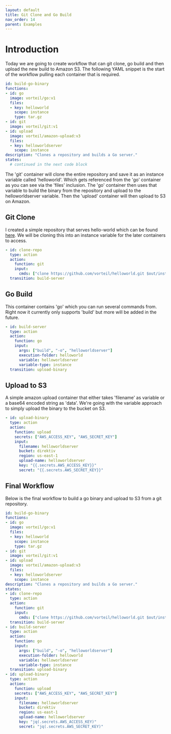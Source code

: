 ```yaml
---
layout: default
title: Git Clone and Go Build
nav_order: 14
parent: Examples
---
```


# Introduction
Today we are going to create workflow that can git clone, go build and then upload the new build to Amazon S3. The following YAML snippet is the start of the workflow pulling each container that is required.

```yaml
id: build-go-binary
functions:
- id: go
  image: vorteil/go:v1
  files:
  - key: helloworld
    scope: instance
    type: tar.gz
- id: git
  image: vorteil/git:v1
- id: upload
  image: vorteil/amazon-upload:v3
  files:
  - key: helloworldserver
    scope: instance
description: "Clones a repository and builds a Go server."
states:
  # continued in the next code block
```

The 'git' container will clone the entire repository and save it as an instance variable called 'helloworld'. Which gets referenced from the 'go' container as you can see via the 'files' inclusion. The 'go' container then uses that variable to build the binary from the repository and upload to the helloworldserver variable. Then the 'upload' container will then upload to S3 on Amazon.

## Git Clone
I created a simple repository that serves hello-world which can be found [here](https://github.com/vorteil/helloworld). We will be cloning this into an instance variable for the later containers to access.

```yaml
- id: clone-repo
  type: action
  action:
    function: git
    input:
      cmds: ["clone https://github.com/vorteil/helloworld.git $out/instance/helloworld"]
  transition: build-server
```

## Go Build
This container contains 'go' which you can run several commands from. Right now it currently only supports 'build' but more will be added in the future. 

```yaml
- id: build-server
  type: action
  action:
    function: go
    input:
      args: ["build", "-o", "helloworldserver"]
      execution-folder: helloworld
      variable: helloworldserver
      variable-type: instance
  transition: upload-binary
```

## Upload to S3
A simple amazon upload container that either takes 'filename' as  variable or a base64 encoded string as 'data'. We're going with the variable approach to simply upload the binary to the bucket on S3.

```yaml
- id: upload-binary
  type: action
  action:
    function: upload
    secrets: ["AWS_ACCESS_KEY", "AWS_SECRET_KEY"]
    input:
      filename: helloworldserver
      bucket: direktiv
      region: us-east-1
      upload-name: helloworldserver
      key: "{{.secrets.AWS_ACCESS_KEY}}"
      secret: "{{.secrets.AWS_SECRET_KEY}}"
```

## Final Workflow
Below is the final workflow to build a go binary and upload to S3 from a git repository.

```yaml
id: build-go-binary
functions:
- id: go
  image: vorteil/go:v1
  files:
  - key: helloworld
    scope: instance
    type: tar.gz
- id: git
  image: vorteil/git:v1
- id: upload
  image: vorteil/amazon-upload:v3
  files:
  - key: helloworldserver
    scope: instance
description: "Clones a repository and builds a Go server."
states:
- id: clone-repo
  type: action
  action:
    function: git
    input:
      cmds: ["clone https://github.com/vorteil/helloworld.git $out/instance/helloworld"]
  transition: build-server
- id: build-server
  type: action
  action:
    function: go
    input:
      args: ["build", "-o", "helloworldserver"]
      execution-folder: helloworld
      variable: helloworldserver
      variable-type: instance
  transition: upload-binary
- id: upload-binary
  type: action
  action:
    function: upload
    secrets: ["AWS_ACCESS_KEY", "AWS_SECRET_KEY"]
    input:
      filename: helloworldserver
      bucket: direktiv
      region: us-east-1
      upload-name: helloworldserver
      key: "jq(.secrets.AWS_ACCESS_KEY)"
      secret: "jq(.secrets.AWS_SECRET_KEY)"
    
```